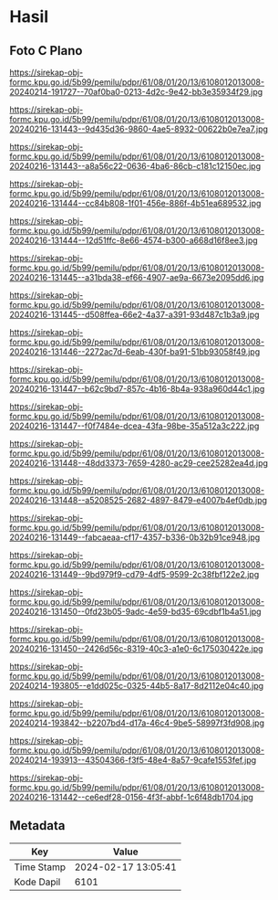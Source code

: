 # Hasil

## Foto C Plano

https://sirekap-obj-formc.kpu.go.id/5b99/pemilu/pdpr/61/08/01/20/13/6108012013008-20240214-191727--70af0ba0-0213-4d2c-9e42-bb3e35934f29.jpg

https://sirekap-obj-formc.kpu.go.id/5b99/pemilu/pdpr/61/08/01/20/13/6108012013008-20240216-131443--9d435d36-9860-4ae5-8932-00622b0e7ea7.jpg

https://sirekap-obj-formc.kpu.go.id/5b99/pemilu/pdpr/61/08/01/20/13/6108012013008-20240216-131443--a8a56c22-0636-4ba6-86cb-c181c12150ec.jpg

https://sirekap-obj-formc.kpu.go.id/5b99/pemilu/pdpr/61/08/01/20/13/6108012013008-20240216-131444--cc84b808-1f01-456e-886f-4b51ea689532.jpg

https://sirekap-obj-formc.kpu.go.id/5b99/pemilu/pdpr/61/08/01/20/13/6108012013008-20240216-131444--12d51ffc-8e66-4574-b300-a668d16f8ee3.jpg

https://sirekap-obj-formc.kpu.go.id/5b99/pemilu/pdpr/61/08/01/20/13/6108012013008-20240216-131445--a31bda38-ef66-4907-ae9a-6673e2095dd6.jpg

https://sirekap-obj-formc.kpu.go.id/5b99/pemilu/pdpr/61/08/01/20/13/6108012013008-20240216-131445--d508ffea-66e2-4a37-a391-93d487c1b3a9.jpg

https://sirekap-obj-formc.kpu.go.id/5b99/pemilu/pdpr/61/08/01/20/13/6108012013008-20240216-131446--2272ac7d-6eab-430f-ba91-51bb93058f49.jpg

https://sirekap-obj-formc.kpu.go.id/5b99/pemilu/pdpr/61/08/01/20/13/6108012013008-20240216-131447--b62c9bd7-857c-4b16-8b4a-938a960d44c1.jpg

https://sirekap-obj-formc.kpu.go.id/5b99/pemilu/pdpr/61/08/01/20/13/6108012013008-20240216-131447--f0f7484e-dcea-43fa-98be-35a512a3c222.jpg

https://sirekap-obj-formc.kpu.go.id/5b99/pemilu/pdpr/61/08/01/20/13/6108012013008-20240216-131448--48dd3373-7659-4280-ac29-cee25282ea4d.jpg

https://sirekap-obj-formc.kpu.go.id/5b99/pemilu/pdpr/61/08/01/20/13/6108012013008-20240216-131448--a5208525-2682-4897-8479-e4007b4ef0db.jpg

https://sirekap-obj-formc.kpu.go.id/5b99/pemilu/pdpr/61/08/01/20/13/6108012013008-20240216-131449--fabcaeaa-cf17-4357-b336-0b32b91ce948.jpg

https://sirekap-obj-formc.kpu.go.id/5b99/pemilu/pdpr/61/08/01/20/13/6108012013008-20240216-131449--9bd979f9-cd79-4df5-9599-2c38fbf122e2.jpg

https://sirekap-obj-formc.kpu.go.id/5b99/pemilu/pdpr/61/08/01/20/13/6108012013008-20240216-131450--0fd23b05-9adc-4e59-bd35-69cdbf1b4a51.jpg

https://sirekap-obj-formc.kpu.go.id/5b99/pemilu/pdpr/61/08/01/20/13/6108012013008-20240216-131450--2426d56c-8319-40c3-a1e0-6c175030422e.jpg

https://sirekap-obj-formc.kpu.go.id/5b99/pemilu/pdpr/61/08/01/20/13/6108012013008-20240214-193805--e1dd025c-0325-44b5-8a17-8d2112e04c40.jpg

https://sirekap-obj-formc.kpu.go.id/5b99/pemilu/pdpr/61/08/01/20/13/6108012013008-20240214-193842--b2207bd4-d17a-46c4-9be5-58997f3fd908.jpg

https://sirekap-obj-formc.kpu.go.id/5b99/pemilu/pdpr/61/08/01/20/13/6108012013008-20240214-193913--43504366-f3f5-48e4-8a57-9cafe1553fef.jpg

https://sirekap-obj-formc.kpu.go.id/5b99/pemilu/pdpr/61/08/01/20/13/6108012013008-20240216-131442--ce6edf28-0156-4f3f-abbf-1c6f48db1704.jpg


## Metadata

| Key        | Value               |
| ---------- | ------------------- |
| Time Stamp | 2024-02-17 13:05:41 |
| Kode Dapil | 6101                |



